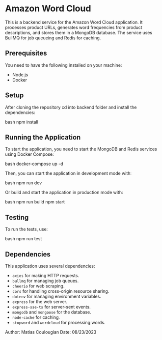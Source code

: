 # Amazon Word Cloud

This is a backend service for the Amazon Word Cloud application. It processes product URLs, generates word frequencies from product descriptions, and stores them in a MongoDB database. The service uses BullMQ for job queueing and Redis for caching.

## Prerequisites

You need to have the following installed on your machine:

- Node.js
- Docker

## Setup

After cloning the repository cd into backend folder and install the dependencies:

bash npm install

## Running the Application

To start the application, you need to start the MongoDB and Redis services using Docker Compose:

bash docker-compose up -d

Then, you can start the application in development mode with:

bash npm run dev


Or build and start the application in production mode with:

bash npm run build npm start

## Testing

To run the tests, use:

bash npm run test

## Dependencies

This application uses several dependencies:

- `axios` for making HTTP requests.
- `bullmq` for managing job queues.
- `cheerio` for web scraping.
- `cors` for handling cross-origin resource sharing.
- `dotenv` for managing environment variables.
- `express` for the web server.
- `express-sse-ts` for server-sent events.
- `mongodb` and `mongoose` for the database.
- `node-cache` for caching.
- `stopword` and `wordcloud` for processing words.

Author: Matias Coulougian
Date: 08/23/2023
